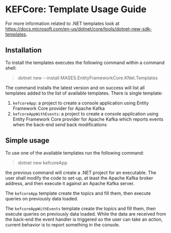 # KEFCore: Template Usage Guide

For more information related to .NET templates look at https://docs.microsoft.com/en-us/dotnet/core/tools/dotnet-new-sdk-templates.

## Installation

To install the templates executes the following command within a command shell:

>
> dotnet new --install MASES.EntityFrameworkCore.KNet.Templates
>

The command installs the latest version and on success will list all templates added to the list of available templates.
There is single template:
1. `kefcoreApp`: a project to create a console application using Entity Framework Core provider for Apache Kafka
2. `kefcoreAppWithEvents`: a project to create a console application using Entity Framework Core provider for Apache Kafka which reports events when the back-end send back modifications

## Simple usage

To use one of the available templates run the following command:

>
> dotnet new kefcoreApp
>

the previous command will create a .NET project for an executable. The user shall modify the code to set-up, at least the Apache Kafka broker address, and then execute it against an Apache Kafka server.

The `kefcoreApp` template create the topics and fill them, then execute queries on previously data loaded.

The `kefcoreAppWithEvents` template create the topics and fill them, then execute queries on previously data loaded. While the data are received from the back-end the event handler is triggered so the user can take an action, current behavior is to report something in the console.